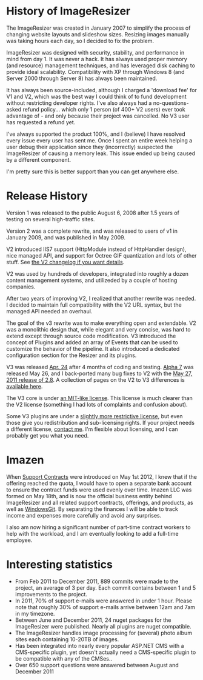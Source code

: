 # History of ImageResizer

The ImageResizer was created in January 2007 to simplify the process of changing website layouts and slideshow sizes. Resizing images manually was taking hours each day, so I decided to fix the problem.

ImageResizer was designed with security, stability, and performance in mind from day 1. It was never a hack. It has always used proper memory (and resource) management techniques, and has leveraged disk caching to provide ideal scalability. Compatibility with XP through Windows 8 (and Server 2000 through Server 8) has always been maintained.

It has always been source-included, although I charged a 'download fee' for V1 and V2, which was the best way I could think of to fund development without restricting developer rights. I've also always had a no-questions-asked refund policy... which only 1 person (of 400+ V2 users) ever took advantage of - and only because their project was cancelled. No V3 user has requested a refund yet.

I've always supported the product 100%, and I (believe) I have resolved every issue every user has sent me. Once I spent an entire week helping a user debug their application since they (incorrectly) suspected the ImageResizer of causing a memory leak. This issue ended up being caused by a different component.

I'm pretty sure this is better support than you can get anywhere else.

# Release History 

Version 1 was released to the public August 6, 2008 after 1.5 years of testing on several high-traffic sites.

Version 2 was a complete rewrite, and was released to users of v1 in January 2009, and was published in May 2009. 

V2 introduced IIS7 support (HttpModule instead of HttpHandler design), nice managed API, and support for Octree GIF quantization and lots of other stuff. See [the V2 changelog if you want details](/docs/v2/changelog).

V2 was used by hundreds of developers, integrated into roughly a dozen content management systems, and utilizeded by a couple of hosting companies.

After two years of improving V2, I realized that another rewrite was needed. I decided to maintain full compatibility with the V2 URL syntax, but the managed API needed an overhaul.

The goal of the v3 rewrite was to make everything open and extendable. V2 was a monolithic design that, while elegant and very concise, was hard to extend except through source code modification. V3 introduced the concept of Plugins and added an array of Events that can be used to customize the behavior of the pipeline.
It also introduced a dedicated configuration section for the Resizer and its plugins.

V3 was released [Apr. 24](/releases/3-alpha-2) after 4 months of coding and testing. [Alpha 7](/releases/3-alpha-7) was released May 26, and I back-ported many bug fixes to V2 with the [May 27, 2011 release of 2.8](/releases/2-8). A collection of pages on the V2 to V3 differences is [available here](/docs/2to3/).

The V3 core is under [an MIT-like license](/licenses/freedom). This license is much clearer than the V2 license (something I had lots of complaints and confusion about). 

Some V3 plugins are under a [slightly more restrictive license](/licenses), but even those give you redistribution and sub-licensing rights. If your project needs a different license, [contact me](/support). I'm flexible about licensing, and I can probably get you what you need.

# Imazen

When [Support Contracts](/support/contracts) were introduced on May 1st 2012, I knew that if the offering reached the quota, I would have to open a separate bank account to ensure the contract funds were used evenly over time. Imazen LLC was formed on May 18th, and is now the official business entity behind ImageResizer and all related support contracts, offerings, and products, as well as [WindowsGit](http://windowsgit.com). By separating the finances I will be able to track income and expenses more carefully and avoid any surprises. 

I also am now hiring a significant number of part-time contract workers to help with the workload, and I am eventually looking to add a full-time employee. 

# Interesting statistics

* From Feb 2011 to December 2011, 889 commits were made to the project, an average of 3 per day. Each commit contains between 1 and 5 improvements to the project.
* In 2011, 70% of support e-mails were answered in under 1 hour. Please note that roughly 30% of support e-mails arrive between 12am and 7am in my timezone. 
* Between June and December 2011, 24 nuget packages for the ImageResizer were published. Nearly all plugins are nuget compatible. 
* The ImageResizer handles image processing for (several) photo album sites each containing 10-20TB of images.
* Has been integrated into nearly every popular ASP.NET CMS with a CMS-specific plugin, yet doesn't actually need a CMS-specific plugin to be compatible with any of the CMSes..
* Over 650 support questions were answered between August and December 2011
